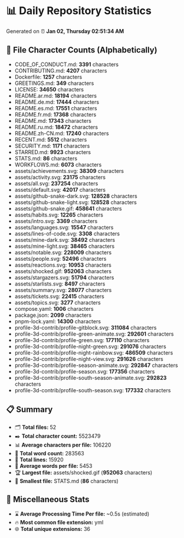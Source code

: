 # 📊 Daily Repository Statistics
Generated on ⏰ **Jan 02, Thursday 02:51:34 AM**

## 📂 File Character Counts (Alphabetically)
- CODE_OF_CONDUCT.md: **3391** characters
- CONTRIBUTING.md: **4207** characters
- Dockerfile: **1257** characters
- GREETINGS.md: **349** characters
- LICENSE: **34650** characters
- README.ar.md: **18194** characters
- README.de.md: **17444** characters
- README.es.md: **17551** characters
- README.fr.md: **17368** characters
- README.md: **17343** characters
- README.ru.md: **18472** characters
- README.zh-CN.md: **17240** characters
- RECENT.md: **5512** characters
- SECURITY.md: **1171** characters
- STARRED.md: **9923** characters
- STATS.md: **86** characters
- WORKFLOWS.md: **6073** characters
- assets/achievements.svg: **38309** characters
- assets/activity.svg: **23175** characters
- assets/all.svg: **237254** characters
- assets/default.svg: **42017** characters
- assets/github-snake-dark.svg: **128528** characters
- assets/github-snake-light.svg: **128528** characters
- assets/github-snake.gif: **458641** characters
- assets/habits.svg: **12265** characters
- assets/intro.svg: **3369** characters
- assets/languages.svg: **15547** characters
- assets/lines-of-code.svg: **3308** characters
- assets/mine-dark.svg: **38492** characters
- assets/mine-light.svg: **38465** characters
- assets/notable.svg: **228009** characters
- assets/people.svg: **52496** characters
- assets/reactions.svg: **10953** characters
- assets/shocked.gif: **952063** characters
- assets/stargazers.svg: **51794** characters
- assets/starlists.svg: **8497** characters
- assets/summary.svg: **28077** characters
- assets/tickets.svg: **22415** characters
- assets/topics.svg: **3277** characters
- compose.yaml: **1006** characters
- package.json: **2099** characters
- pnpm-lock.yaml: **14300** characters
- profile-3d-contrib/profile-gitblock.svg: **311084** characters
- profile-3d-contrib/profile-green-animate.svg: **292601** characters
- profile-3d-contrib/profile-green.svg: **177110** characters
- profile-3d-contrib/profile-night-green.svg: **291076** characters
- profile-3d-contrib/profile-night-rainbow.svg: **486509** characters
- profile-3d-contrib/profile-night-view.svg: **291626** characters
- profile-3d-contrib/profile-season-animate.svg: **292847** characters
- profile-3d-contrib/profile-season.svg: **177356** characters
- profile-3d-contrib/profile-south-season-animate.svg: **292823** characters
- profile-3d-contrib/profile-south-season.svg: **177332** characters

## 📋 Summary
- 🗂️ **Total files:** 52
- ✒️ **Total character count:** 5523479
- 📊 **Average characters per file:** 106220
- 📝 **Total word count:** 283563
- 🧾 **Total lines:** 15920
- 📐 **Average words per file:** 5453
- 🏆 **Largest file:** assets/shocked.gif (**952063** characters)
- 🥉 **Smallest file:** STATS.md (**86** characters)

## 🌟 Miscellaneous Stats
- ⌛ **Average Processing Time Per file:** ~0.5s (estimated)
- 🔥 **Most common file extension:** yml
- 🌐 **Total unique extensions:** 36
